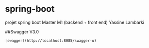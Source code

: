 # spring-boot
projet spring boot Master M1 (backend  + front end) Yassine Lambarki

##Swagger V3.0
```
[swagger](http://localhost:8085/swagger-u)
```  
